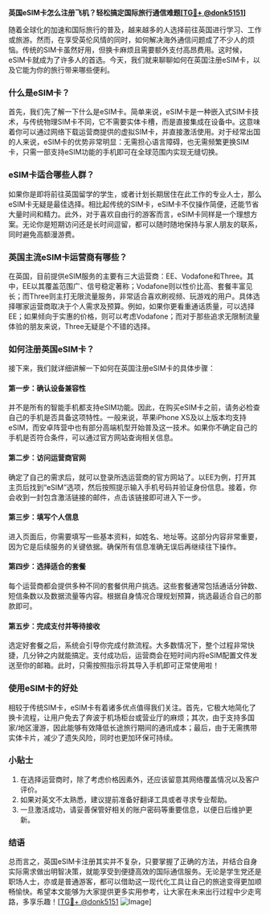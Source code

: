 **英国eSIM卡怎么注册飞机？轻松搞定国际旅行通信难题[[TG💪+ @donk5151](https://t.me/s/donk5151)]**

随着全球化的加速和国际旅行的普及，越来越多的人选择前往英国进行学习、工作或旅游。然而，在享受英伦风情的同时，如何解决海外通信问题成了不少人的烦恼。传统的SIM卡虽然好用，但换卡麻烦且需要额外支付高昂费用。这时候，eSIM卡就成为了许多人的首选。今天，我们就来聊聊如何在英国注册eSIM卡，以及它能为你的旅行带来哪些便利。

### 什么是eSIM卡？

首先，我们先了解一下什么是eSIM卡。简单来说，eSIM卡是一种嵌入式SIM卡技术，与传统物理SIM卡不同，它不需要实体卡槽，而是直接集成在设备中。这意味着你可以通过网络下载运营商提供的虚拟SIM卡，并直接激活使用。对于经常出国的人来说，eSIM卡的优势非常明显：无需担心语言障碍，也无需频繁更换SIM卡，只需一部支持eSIM功能的手机即可在全球范围内实现无缝切换。

### eSIM卡适合哪些人群？

如果你是即将前往英国留学的学生，或者计划长期居住在此工作的专业人士，那么eSIM卡无疑是最佳选择。相比起传统的SIM卡，eSIM卡不仅操作简便，还能节省大量时间和精力。此外，对于喜欢自由行的游客而言，eSIM卡同样是一个理想方案。无论你是短期访问还是长时间逗留，都可以随时随地保持与家人朋友的联系，同时避免高额漫游费。

### 英国主流eSIM卡运营商有哪些？

在英国，目前提供eSIM服务的主要有三大运营商：EE、Vodafone和Three。其中，EE以其覆盖范围广、信号稳定著称；Vodafone则以性价比高、套餐丰富见长；而Three则主打无限流量服务，非常适合喜欢刷视频、玩游戏的用户。具体选择哪家运营商取决于个人需求及预算。例如，如果你更看重通话质量，可以选择EE；如果倾向于实惠的价格，则可以考虑Vodafone；而对于那些追求无限制流量体验的朋友来说，Three无疑是个不错的选择。

### 如何注册英国eSIM卡？

接下来，我们就详细讲解一下如何在英国注册eSIM卡的具体步骤：

#### 第一步：确认设备兼容性
并不是所有的智能手机都支持eSIM功能。因此，在购买eSIM卡之前，请务必检查自己的手机是否具备这项特性。一般来说，苹果iPhone XS及以上版本均支持eSIM，而安卓阵营中也有部分高端机型开始普及这一技术。如果你不确定自己的手机是否符合条件，可以通过官方网站查询相关信息。

#### 第二步：访问运营商官网
确定了自己的需求后，就可以登录所选运营商的官方网站了。以EE为例，打开其主页后找到“eSIM”选项，然后按照提示输入手机号码并验证身份信息。接着，你会收到一封包含激活链接的邮件，点击该链接即可进入下一步。

#### 第三步：填写个人信息
进入页面后，你需要填写一些基本资料，如姓名、地址等。这部分内容非常重要，因为它是后续服务的关键依据。确保所有信息准确无误后再继续往下操作。

#### 第四步：选择适合的套餐
每个运营商都会提供多种不同的套餐供用户挑选。这些套餐通常包括通话分钟数、短信条数以及数据流量等内容。根据自身情况合理规划预算，挑选最适合自己的那款即可。

#### 第五步：完成支付并等待接收
选定好套餐之后，系统会引导你完成付款流程。大多数情况下，整个过程非常快捷，几分钟之内就能搞定。支付成功后，运营商会在短时间内将eSIM配置文件发送至你的邮箱。此时，只需按照指示将其导入手机即可正常使用啦！

### 使用eSIM卡的好处

相较于传统SIM卡，eSIM卡有着诸多优点值得我们关注。首先，它极大地简化了换卡流程，让用户免去了奔波于机场柜台或营业厅的麻烦；其次，由于支持多国家/地区漫游，因此能够有效降低长途旅行期间的通讯成本；最后，由于无需携带实体卡片，减少了遗失风险，同时也更加环保可持续。

### 小贴士

1. 在选择运营商时，除了考虑价格因素外，还应该留意其网络覆盖情况以及客户评价。
2. 如果对英文不太熟悉，建议提前准备好翻译工具或者寻求专业帮助。
3. 一旦激活成功，请妥善保管好相关的账户密码等重要信息，以便日后维护更新。

### 结语

总而言之，英国eSIM卡注册其实并不复杂，只要掌握了正确的方法，并结合自身实际需求做出明智决策，就能享受到便捷高效的国际通信服务。无论是学生党还是职场人士，亦或是普通游客，都可以借助这一现代化工具让自己的旅途变得更加顺畅愉快。希望本文能够为大家提供更多实用参考，让大家在未来出行过程中少走弯路，多享乐趣！[[TG💪+ @donk5151](https://t.me/s/donk5151) ![Image](https://i.postimg.cc/rwNCRYN7/Snipaste-2025-04-30-17-27-05.png)]